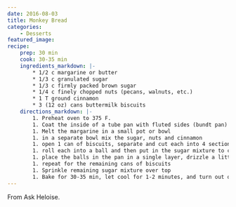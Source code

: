 ```yaml
---
date: 2016-08-03
title: Monkey Bread
categories:
    - Desserts
featured_image: 
recipe:
    prep: 30 min 
    cook: 30-35 min
    ingredients_markdown: |-
        * 1/2 c margarine or butter
        * 1/3 c granulated sugar
        * 1/3 c firmly packed brown sugar
        * 1/4 c finely chopped nuts (pecans, walnuts, etc.)
        * 1 T ground cinnamon
        * 3 (12 oz) cans buttermilk biscuits
    directions_markdown: |-
        1. Preheat oven to 375 F.
        1. Coat the inside of a tube pan with fluted sides (bundt pan) with cooking spray or butter
        1. Melt the margarine in a small pot or bowl
        1. in a separate bowl mix the sugar, nuts and cinnamon
        1. open 1 can of biscuits, separate and cut each into 4 sections,.
        1. roll each into a ball and then put in the sugar mixture to coat.
        1. place the balls in the pan in a single layer, drizzle a little melted
        1. repeat for the remaining cans of biscuits
        1. Sprinkle remaining sugar mixture over top
        1. Bake for 30-35 min, let cool for 1-2 minutes, and turn out onto a plate.
---
```

From Ask Heloise.